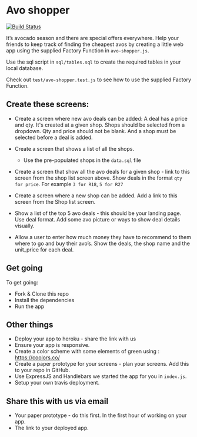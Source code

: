 # Avo shopper

[![Build Status](https://app.travis-ci.com/V203/avo_shopper.svg?branch=main)](https://app.travis-ci.com/V203/avo_shopper)

It’s avocado season and there are special offers everywhere. Help your friends to keep track of finding the cheapest avos by creating a little web app using the supplied Factory Function in `avo-shopper.js`.

 Use the sql script in `sql/tables.sql` to create the required tables in your local database.

Check out `test/avo-shopper.test.js` to see how to use the supplied Factory Function.

##  Create these screens:

* Create a screen where new avo deals can be added: A deal has a price and qty. It's created at a given shop. Shops should be selected from a dropdown. Qty and price should not be blank. And a shop must be selected before a deal is added.

* Create a screen that shows a list of all the shops.
	* Use the pre-populated shops in the `data.sql` file

* Create a screen that show all the avo deals for a given shop - link to this screen from the shop list screen above. Show deals in the format `qty for price`. For example `3 for R18`, `5 for R27`

* Create a screen where a new shop can be added. Add a link to this screen from the Shop list screen.

* Show a list of the top 5 avo deals - this should be your landing page. Use deal format. Add some avo picture or ways to show deal details visually.

* Allow a user to enter how much money they have to recommend to them where to go and buy their avo’s. Show the deals, the shop name and the unit_price for each deal.

## Get going

To get going:

* Fork & Clone this repo
* Install the dependencies
* Run the app

## Other things

* Deploy your app to heroku - share the link with us
* Ensure your app is responsive.
* Create a color scheme with some elements of green using : https://coolors.co/
* Create a paper prototype for your screens - plan your screens. Add this to your repo in GitHub.
* Use ExpressJS and Handlebars we started the app for you in `index.js`.
* Setup your own travis deployment.

## Share this with us via email

* Your paper prototype - do this first. In the first hour of working on your app.
* The link to your deployed app. 




